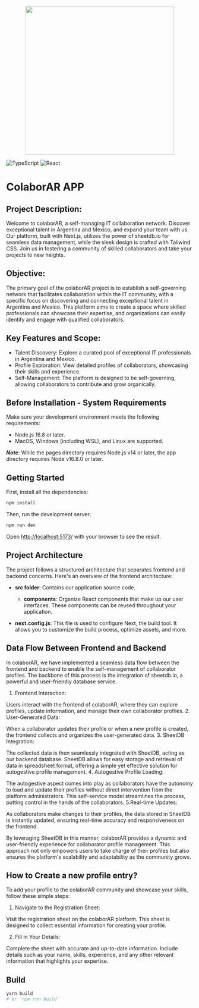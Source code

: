 <p align="center"><img src="https://i.imgur.com/LN4qbGG.png" width="400"></p>

<img alt="TypeScript" src="https://img.shields.io/badge/-TypeScript-007ACC?style=flat-square&logo=typescript&logoColor=white" />
  <img alt="React" src="https://img.shields.io/badge/-React-45b8d8?style=flat-square&logo=react&logoColor=white" />


# ColaborAR APP
## Project Description:
Welcome to colaborAR, a self-managing IT collaboration network. Discover exceptional talent in Argentina and Mexico, and expand your team with us. Our platform, built with Next.js, utilizes the power of sheetdb.io for seamless data management, while the sleek design is crafted with Tailwind CSS. Join us in fostering a community of skilled collaborators and take your projects to new heights.

## Objective:
The primary goal of the colaborAR project is to establish a self-governing network that facilitates collaboration within the IT community, with a specific focus on discovering and connecting exceptional talent in Argentina and Mexico. This platform aims to create a space where skilled professionals can showcase their expertise, and organizations can easily identify and engage with qualified collaborators. 

## Key Features and Scope:


- Talent Discovery: Explore a curated pool of exceptional IT professionals in Argentina and Mexico.
- Profile Exploration: View detailed profiles of collaborators, showcasing their skills and experience.
- Self-Management: The platform is designed to be self-governing, allowing collaborators to contribute and grow organically.


## Before Installation - System Requirements
Make sure your development environment meets the following requirements:

- Node.js 16.8 or later.
- MacOS, Windows (including WSL), and Linux are supported.

**_Note_**: While the pages directory requires Node.js v14 or later, the app directory requires Node v16.8.0 or later.

## Getting Started

First, install all the dependencies:

```bash
npm install

```

Then, run the development server:

```bash
npm run dev

```

Open <a href="http://localhost:5173/" target="_blank" rel="noreferrer">http://localhost:5173/</a> with your browser to see the result.

## Project Architecture

The project follows a structured architecture that separates frontend and backend concerns. Here's an overview of the frontend architecture:

- **src folder**: Contains our application source code.

  - **components**: Organize React components that make up our user interfaces. These components can be reused throughout your application.

- **next.config.js**: This file is used to configure Next, the build tool. It allows you to customize the build process, optimize assets, and more.

## Data Flow Between Frontend and Backend

In colaborAR, we have implemented a seamless data flow between the frontend and backend to enable the self-management of collaborator profiles. The backbone of this process is the integration of sheetdb.io, a powerful and user-friendly database service.

1. Frontend Interaction:

Users interact with the frontend of colaborAR, where they can explore profiles, update information, and manage their own collaborator profiles.
2. User-Generated Data:

When a collaborator updates their profile or when a new profile is created, the frontend collects and organizes the user-generated data.
3. SheetDB Integration:

The collected data is then seamlessly integrated with SheetDB, acting as our backend database. SheetDB allows for easy storage and retrieval of data in spreadsheet format, offering a simple yet effective solution for autogestive profile management.
4. Autogestive Profile Loading:

The autogestive aspect comes into play as collaborators have the autonomy to load and update their profiles without direct intervention from the platform administrators. This self-service model streamlines the process, putting control in the hands of the collaborators.
5.Real-time Updates:

As collaborators make changes to their profiles, the data stored in SheetDB is instantly updated, ensuring real-time accuracy and responsiveness on the frontend.

By leveraging SheetDB in this manner, colaborAR provides a dynamic and user-friendly experience for collaborator profile management. This approach not only empowers users to take charge of their profiles but also ensures the platform's scalability and adaptability as the community grows.

## How to Create a new profile entry?
To add your profile to the colaborAR community and showcase your skills, follow these simple steps:

1. Navigate to the Registration Sheet:

Visit the registration sheet on the colaborAR platform. This sheet is designed to collect essential information for creating your profile.


2. Fill in Your Details:

Complete the sheet with accurate and up-to-date information. Include details such as your name, skills, experience, and any other relevant information that highlights your expertise.

## Build

```bash
yarn build
# or `npm run build`
```
